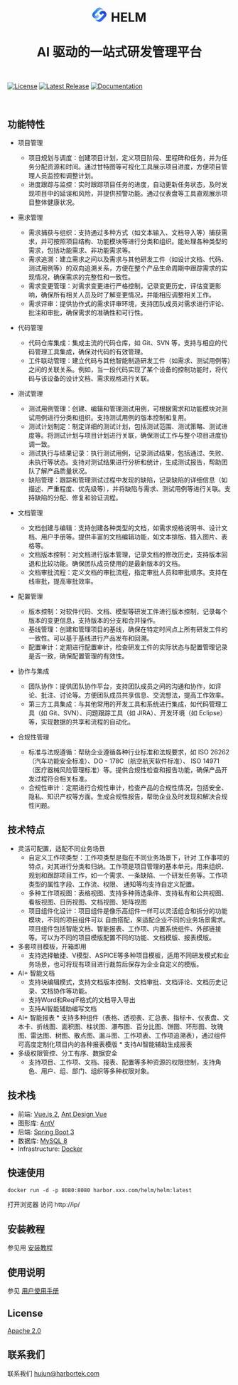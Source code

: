 # <h1 style="text-align: center;">![logo](./docs/images/helm.png)<span style="margin-left:10px;">HELM</span></h1> 


<h1 align="center">AI 驱动的一站式研发管理平台</h1>
<br />


[![License](https://img.shields.io/badge/License-Apache_2.0-blue.svg)](./LICENSE)
[![Latest Release](https://img.shields.io/github/v/release/Harbortek/helm)](https://github.com/Harbortek/helm/releases)
[![Documentation](https://img.shields.io/badge/docs-website-green.svg)](./docs/Index.md)


<br />




## 功能特性
*   项目管理
    *   项目规划与调度：创建项目计划，定义项目阶段、里程碑和任务，并为任务分配资源和时间。通过甘特图等可视化工具展示项目进度，方便项目管理人员监控和调整计划。
    *   进度跟踪与监控：实时跟踪项目任务的进度，自动更新任务状态，及时发现项目中的延误和风险，并提供预警功能。通过仪表盘等工具直观展示项目整体健康状况。

*   需求管理
    *   需求捕获与组织：支持通过多种方式（如文本输入、文档导入等）捕获需求，并可按照项目结构、功能模块等进行分类和组织。能处理各种类型的需求，包括功能需求、非功能需求等。
    *   需求追溯：建立需求之间以及需求与其他研发工件（如设计文档、代码、测试用例等）的双向追溯关系，方便在整个产品生命周期中跟踪需求的实现情况，确保需求的完整性和一致性。
    *   需求变更管理：对需求变更进行严格控制，记录变更历史，评估变更影响，确保所有相关人员及时了解变更情况，并能相应调整相关工作。
    *   需求评审：提供协作式的需求评审环境，支持团队成员对需求进行评论、批注和审批，确保需求的准确性和可行性。

*   代码管理&#x20;
    *   代码仓库集成：集成主流的代码仓库，如 Git、SVN 等，支持与相应的代码管理工具集成，确保对代码的有效管理。&#x20;
    *   工件联动管理：建立代码与其他智能制造研发工件（如需求、测试用例等）之间的关联关系。例如，当一段代码实现了某个设备的控制功能时，将代码与该设备的设计文档、需求规格进行关联。

*   测试管理
    *   测试用例管理：创建、编辑和管理测试用例，可根据需求和功能模块对测试用例进行分类和组织。支持测试用例的版本控制和复用。&#x20;
    *   测试计划制定：制定详细的测试计划，包括测试范围、测试策略、测试进度等。将测试计划与项目计划进行关联，确保测试工作与整个项目进度协调一致。&#x20;
    *   测试执行与结果记录：执行测试用例，记录测试结果，包括通过、失败、未执行等状态。支持对测试结果进行分析和统计，生成测试报告，帮助团队了解产品质量状况。&#x20;
    *   缺陷管理：跟踪和管理测试过程中发现的缺陷，记录缺陷的详细信息（如描述、严重程度、优先级等），并将缺陷与需求、测试用例等进行关联。支持缺陷的分配、修复和验证流程。

*   文档管理
    *   文档创建与编辑：支持创建各种类型的文档，如需求规格说明书、设计文档、用户手册等。提供丰富的文档编辑功能，如文本排版、插入图片、表格等。&#x20;
    *   文档版本控制：对文档进行版本管理，记录文档的修改历史，支持版本回退和比较功能。确保团队成员使用的是最新版本的文档。&#x20;
    *   文档审批流程：定义文档的审批流程，指定审批人员和审批顺序。支持在线审批，提高审批效率。

*   配置管理
    *   版本控制：对软件代码、文档、模型等研发工件进行版本控制，记录每个版本的变更信息，支持版本的分支和合并操作。&#x20;
    *   基线管理：创建和管理项目的基线，确保在特定时间点上所有研发工件的一致性。可以基于基线进行产品发布和回溯。&#x20;
    *   配置审计：定期进行配置审计，检查研发工件的实际状态与配置管理记录是否一致，确保配置管理的有效性。

*   协作与集成
    *   团队协作：提供团队协作平台，支持团队成员之间的沟通和协作，如评论、批注、讨论等。方便团队成员共享信息、交流想法，提高工作效率。&#x20;
    *   第三方工具集成：与其他常用的开发工具和系统进行集成，如代码管理工具（如 Git、SVN）、问题跟踪工具（如 JIRA）、开发环境（如 Eclipse）等，实现数据的共享和流程的自动化。

*   合规性管理
    *   标准与法规遵循：帮助企业遵循各种行业标准和法规要求，如 ISO 26262（汽车功能安全标准）、DO - 178C（航空航天软件标准）、 ISO 14971（医疗器械风险管理标准）等。提供合规性检查和报告功能，确保产品开发过程符合相关标准。&#x20;
    *   合规性审计：定期进行合规性审计，检查产品的合规性情况，包括安全、隐私、知识产权等方面。生成合规性报告，帮助企业及时发现和解决合规性问题。

## 技术特点
*   灵活可配置，适配不同业务场景
    *   自定义工作项类型：工作项类型是指在不同业务场景下，针对 工作事项的特点，对其进行分类和归纳。工作项是项目管理的基本单元，用来组织、规划和跟踪项目工作，如一个需求、一条缺陷、一个研发任务等。工作项类型的属性字段、工作流、权限、 通知等均支持自定义配置。
    *   多种工作项视图：表格视图、支持多种筛选条件、支持私有和公共视图、看板视图、日历视图、文档视图、矩阵视图
    *   项目组件化设计：项目组件是像乐高组件一样可以灵活组合和拆分的功能模块，不同的项目组件可以 自由搭配，来适配企业不同的业务场景需求。项目组件包括智能文档、智能报表、工作项、内置系统组件、外部链接等。可以为不同的项目模版配置不同的功能、文档模版、报表模版。
*   多套项目模板，开箱即用
    *   支持选择敏捷、V模型、ASPICE等多种项目模板，适用不同研发模式和业务场景，也可将现有项目进行裁剪后保存为企业自定义的模版。
*   AI+ 智能文档
    *   支持块编辑模式，支持文档版本控制、文档审批、文档评论、文档历史记录、文档协作等功能。
    *   支持Word和ReqIF格式的文档导入导出
    *   支持AI智能辅助编写文档
*    AI+ 智能报表
    *   支持多种组件（表格、透视表、汇总表、指标卡、仪表盘、文本卡、折线图、面积图、柱状图、瀑布图、百分比图、饼图、环形图、玫瑰图、雷达图、树图、散点图、漏斗图、工作项表、工作项追溯表），通过组件可高度定制化项目内的各种报表模版
    *   支持AI智能辅助生成报表
*   多级权限管控、分工有序、数据安全
    *   支持项目、工作项、文档、报表、配置等多种资源的权限控制，支持角色、用户、组、部门、组织等多种权限对象。

## 技术栈

-   前端: [Vue.js 2](https://vuejs.org/), [Ant Design Vue](https://1x.antdv.com/)
-   图形库: [AntV](https://antv.vision/zh)
-   后端: [Spring Boot 3](https://spring.io/projects/spring-boot)
-   数据库: [MySQL 8](https://www.mysql.com/)
-   Infrastructure: [Docker](https://www.docker.com/)

## 快速使用
~~~
docker run -d -p 8080:8080 harbor.xxx.com/helm/helm:latest
~~~


打开浏览器 访问 http://ip/

## 安装教程

参见用 [安装教程](./docs/Installation_Guide.md)

## 使用说明

参见 [用户使用手册](./docs/User_Manual.md)


## License
[Apache 2.0](LICENSE)

## 联系我们
 联系我们
[hujun@harbortek.com](hujun@harbortek.com)

